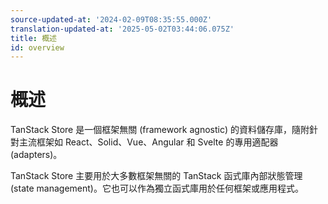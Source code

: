 ```yaml
---
source-updated-at: '2024-02-09T08:35:55.000Z'
translation-updated-at: '2025-05-02T03:44:06.075Z'
title: 概述
id: overview
---
```

# 概述

TanStack Store 是一個框架無關 (framework agnostic) 的資料儲存庫，隨附針對主流框架如 React、Solid、Vue、Angular 和 Svelte 的專用適配器 (adapters)。

TanStack Store 主要用於大多數框架無關的 TanStack 函式庫內部狀態管理 (state management)。它也可以作為獨立函式庫用於任何框架或應用程式。
